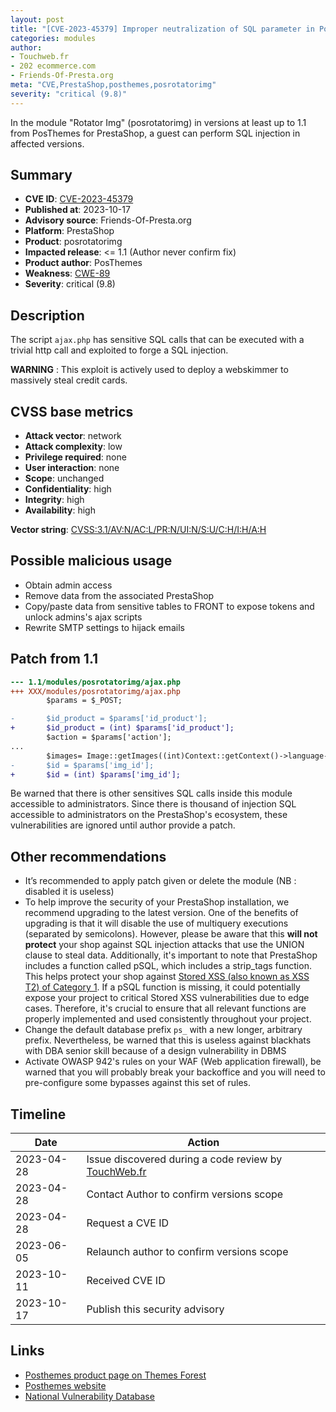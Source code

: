 ```yaml
---
layout: post
title: "[CVE-2023-45379] Improper neutralization of SQL parameter in Posthemes Rotator Img module for PrestaShop"
categories: modules
author:
- Touchweb.fr
- 202 ecommerce.com
- Friends-Of-Presta.org
meta: "CVE,PrestaShop,posthemes,posrotatorimg"
severity: "critical (9.8)"
---
```


In the module "Rotator Img" (posrotatorimg) in versions at least up to 1.1 from PosThemes for PrestaShop, a guest can perform SQL injection in affected versions.

## Summary

* **CVE ID**: [CVE-2023-45379](https://cve.mitre.org/cgi-bin/cvename.cgi?name=CVE-2023-45379)
* **Published at**: 2023-10-17
* **Advisory source**: Friends-Of-Presta.org
* **Platform**: PrestaShop
* **Product**: posrotatorimg
* **Impacted release**: <= 1.1 (Author never confirm fix)
* **Product author**: PosThemes
* **Weakness**: [CWE-89](https://cwe.mitre.org/data/definitions/89.html)
* **Severity**: critical (9.8)

## Description


The script `ajax.php` has sensitive SQL calls that can be executed with a trivial http call and exploited to forge a SQL injection.

**WARNING** : This exploit is actively used to deploy a webskimmer to massively steal credit cards.

## CVSS base metrics

* **Attack vector**: network
* **Attack complexity**: low
* **Privilege required**: none
* **User interaction**: none
* **Scope**: unchanged
* **Confidentiality**: high
* **Integrity**: high
* **Availability**: high

**Vector string**: [CVSS:3.1/AV:N/AC:L/PR:N/UI:N/S:U/C:H/I:H/A:H](https://nvd.nist.gov/vuln-metrics/cvss/v3-calculator?vector=AV:N/AC:L/PR:N/UI:N/S:U/C:H/I:H/A:H)

## Possible malicious usage

* Obtain admin access
* Remove data from the associated PrestaShop
* Copy/paste data from sensitive tables to FRONT to expose tokens and unlock admins's ajax scripts
* Rewrite SMTP settings to hijack emails

## Patch from 1.1

```diff
--- 1.1/modules/posrotatorimg/ajax.php
+++ XXX/modules/posrotatorimg/ajax.php
        $params = $_POST; 

-       $id_product = $params['id_product'];
+       $id_product = (int) $params['id_product'];
        $action = $params['action'];
...
        $images= Image::getImages((int)Context::getContext()->language->id,$id_product);
-       $id = $params['img_id']; 
+       $id = (int) $params['img_id']; 
```

Be warned that there is other sensitives SQL calls inside this module accessible to administrators. Since there is thousand of injection SQL accessible to administrators on the PrestaShop's ecosystem, these vulnerabilities are ignored until author provide a patch.


## Other recommendations

* It’s recommended to apply patch given or delete the module (NB : disabled it is useless)
* To help improve the security of your PrestaShop installation, we recommend upgrading to the latest version. One of the benefits of upgrading is that it will disable the use of multiquery executions (separated by semicolons). However, please be aware that this **will not protect** your shop against SQL injection attacks that use the UNION clause to steal data. Additionally, it's important to note that PrestaShop includes a function called pSQL, which includes a strip_tags function. This helps protect your shop against [Stored XSS (also known as XSS T2) of Category 1](https://security.friendsofpresta.org/modules/2023/02/07/stored-xss.html). If a pSQL function is missing, it could potentially expose your project to critical Stored XSS vulnerabilities due to edge cases. Therefore, it's crucial to ensure that all relevant functions are properly implemented and used consistently throughout your project.
* Change the default database prefix `ps_` with a new longer, arbitrary prefix. Nevertheless, be warned that this is useless against blackhats with DBA senior skill because of a design vulnerability in DBMS
* Activate OWASP 942's rules on your WAF (Web application firewall), be warned that you will probably break your backoffice and you will need to pre-configure some bypasses against this set of rules.


## Timeline

| Date | Action |
|--|--|
| 2023-04-28 | Issue discovered during a code review by [TouchWeb.fr](https://www.touchweb.fr) |
| 2023-04-28 | Contact Author to confirm versions scope |
| 2023-04-28 | Request a CVE ID |
| 2023-06-05 | Relaunch author to confirm versions scope |
| 2023-10-11 | Received CVE ID |
| 2023-10-17 | Publish this security advisory |


## Links

* [Posthemes product page on Themes Forest](https://themeforest.net/user/posthemes/portfolio)
* [Posthemes website](https://posthemes.com/)
* [National Vulnerability Database](https://nvd.nist.gov/vuln/detail/CVE-2023-45379)

